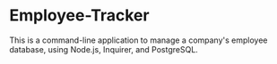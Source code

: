 # Employee-Tracker
This is a command-line application to manage a company's employee database, using Node.js, Inquirer, and PostgreSQL.
